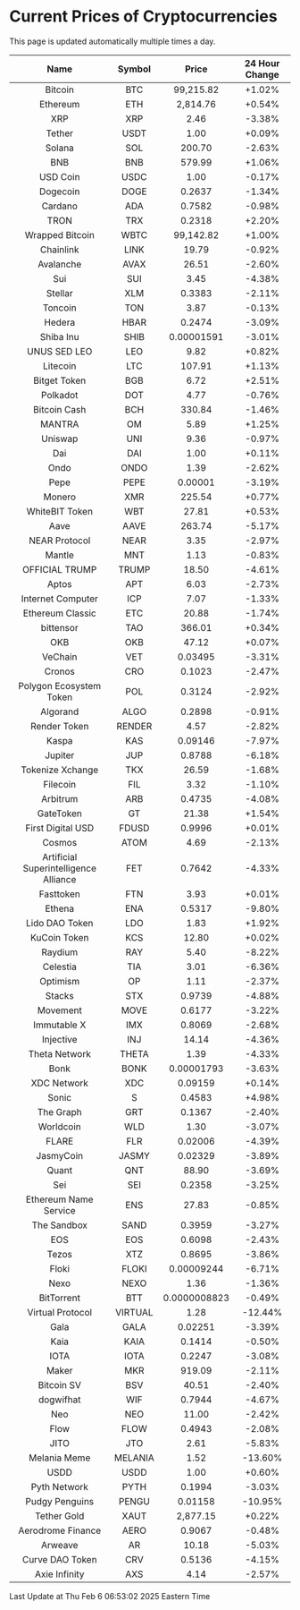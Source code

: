 # Current Prices of Cryptocurrencies
This page is updated automatically multiple times a day.

| Name | Symbol | Price | 24 Hour Change |
| :---: |:---:| :---: | :---: |
| Bitcoin | BTC | 99,215.82 | +1.02% |
| Ethereum | ETH | 2,814.76 | +0.54% |
| XRP | XRP | 2.46 | -3.38% |
| Tether | USDT | 1.00 | +0.09% |
| Solana | SOL | 200.70 | -2.63% |
| BNB | BNB | 579.99 | +1.06% |
| USD Coin | USDC | 1.00 | -0.17% |
| Dogecoin | DOGE | 0.2637 | -1.34% |
| Cardano | ADA | 0.7582 | -0.98% |
| TRON | TRX | 0.2318 | +2.20% |
| Wrapped Bitcoin | WBTC | 99,142.82 | +1.00% |
| Chainlink | LINK | 19.79 | -0.92% |
| Avalanche | AVAX | 26.51 | -2.60% |
| Sui | SUI | 3.45 | -4.38% |
| Stellar | XLM | 0.3383 | -2.11% |
| Toncoin | TON | 3.87 | -0.13% |
| Hedera | HBAR | 0.2474 | -3.09% |
| Shiba Inu | SHIB | 0.00001591 | -3.01% |
| UNUS SED LEO | LEO | 9.82 | +0.82% |
| Litecoin | LTC | 107.91 | +1.13% |
| Bitget Token | BGB | 6.72 | +2.51% |
| Polkadot | DOT | 4.77 | -0.76% |
| Bitcoin Cash | BCH | 330.84 | -1.46% |
| MANTRA | OM | 5.89 | +1.25% |
| Uniswap | UNI | 9.36 | -0.97% |
| Dai | DAI | 1.00 | +0.11% |
| Ondo | ONDO | 1.39 | -2.62% |
| Pepe | PEPE | 0.00001 | -3.19% |
| Monero | XMR | 225.54 | +0.77% |
| WhiteBIT Token | WBT | 27.81 | +0.53% |
| Aave | AAVE | 263.74 | -5.17% |
| NEAR Protocol | NEAR | 3.35 | -2.97% |
| Mantle | MNT | 1.13 | -0.83% |
| OFFICIAL TRUMP | TRUMP | 18.50 | -4.61% |
| Aptos | APT | 6.03 | -2.73% |
| Internet Computer | ICP | 7.07 | -1.33% |
| Ethereum Classic | ETC | 20.88 | -1.74% |
| bittensor | TAO | 366.01 | +0.34% |
| OKB | OKB | 47.12 | +0.07% |
| VeChain | VET | 0.03495 | -3.31% |
| Cronos | CRO | 0.1023 | -2.47% |
| Polygon Ecosystem Token | POL | 0.3124 | -2.92% |
| Algorand | ALGO | 0.2898 | -0.91% |
| Render Token | RENDER | 4.57 | -2.82% |
| Kaspa | KAS | 0.09146 | -7.97% |
| Jupiter | JUP | 0.8788 | -6.18% |
| Tokenize Xchange | TKX | 26.59 | -1.68% |
| Filecoin | FIL | 3.32 | -1.10% |
| Arbitrum | ARB | 0.4735 | -4.08% |
| GateToken | GT | 21.38 | +1.54% |
| First Digital USD | FDUSD | 0.9996 | +0.01% |
| Cosmos | ATOM | 4.69 | -2.13% |
| Artificial Superintelligence Alliance | FET | 0.7642 | -4.33% |
| Fasttoken | FTN | 3.93 | +0.01% |
| Ethena | ENA | 0.5317 | -9.80% |
| Lido DAO Token | LDO | 1.83 | +1.92% |
| KuCoin Token | KCS | 12.80 | +0.02% |
| Raydium | RAY | 5.40 | -8.22% |
| Celestia | TIA | 3.01 | -6.36% |
| Optimism | OP | 1.11 | -2.37% |
| Stacks | STX | 0.9739 | -4.88% |
| Movement | MOVE | 0.6177 | -3.22% |
| Immutable X | IMX | 0.8069 | -2.68% |
| Injective | INJ | 14.14 | -4.36% |
| Theta Network | THETA | 1.39 | -4.33% |
| Bonk | BONK | 0.00001793 | -3.63% |
| XDC Network | XDC | 0.09159 | +0.14% |
| Sonic | S | 0.4583 | +4.98% |
| The Graph | GRT | 0.1367 | -2.40% |
| Worldcoin | WLD | 1.30 | -3.07% |
| FLARE | FLR | 0.02006 | -4.39% |
| JasmyCoin | JASMY | 0.02329 | -3.89% |
| Quant | QNT | 88.90 | -3.69% |
| Sei | SEI | 0.2358 | -3.25% |
| Ethereum Name Service | ENS | 27.83 | -0.85% |
| The Sandbox | SAND | 0.3959 | -3.27% |
| EOS | EOS | 0.6098 | -2.43% |
| Tezos | XTZ | 0.8695 | -3.86% |
| Floki | FLOKI | 0.00009244 | -6.71% |
| Nexo | NEXO | 1.36 | -1.36% |
| BitTorrent | BTT | 0.0000008823 | -0.49% |
| Virtual Protocol | VIRTUAL | 1.28 | -12.44% |
| Gala | GALA | 0.02251 | -3.39% |
| Kaia | KAIA | 0.1414 | -0.50% |
| IOTA | IOTA | 0.2247 | -3.08% |
| Maker | MKR | 919.09 | -2.11% |
| Bitcoin SV | BSV | 40.51 | -2.40% |
| dogwifhat | WIF | 0.7944 | -4.67% |
| Neo | NEO | 11.00 | -2.42% |
| Flow | FLOW | 0.4943 | -2.08% |
| JITO | JTO | 2.61 | -5.83% |
| Melania Meme | MELANIA | 1.52 | -13.60% |
| USDD | USDD | 1.00 | +0.60% |
| Pyth Network | PYTH | 0.1994 | -3.03% |
| Pudgy Penguins | PENGU | 0.01158 | -10.95% |
| Tether Gold | XAUT | 2,877.15 | +0.22% |
| Aerodrome Finance | AERO | 0.9067 | -0.48% |
| Arweave | AR | 10.18 | -5.03% |
| Curve DAO Token | CRV | 0.5136 | -4.15% |
| Axie Infinity | AXS | 4.14 | -2.57% |

Last Update at Thu Feb  6 06:53:02 2025 Eastern Time